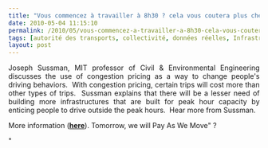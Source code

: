 ```yaml
---
title: "Vous commencez à travailler à 8h30 ? cela vous coutera plus cher"
date: 2010-05-04 11:15:10
permalink: /2010/05/vous-commencez-a-travailler-a-8h30-cela-vous-coutera-plus-cher.html
tags: [autorité des transports, collectivité, données réelles, Infrastructure, Pay as You Move]
layout: post
---
```


<p style="text-align: justify">Joseph Sussman, MIT professor of Civil & Environmental Engineering discusses the use of congestion pricing as a way to change people's driving behaviors.  With congestion pricing, certain trips will cost more than other types of trips.  Sussman explains that there will be a lesser need of building more infrastructures that are built for peak hour capacity by enticing people to drive outside the peak hours.  Hear more from Sussman.</p> <p style="text-align: justify">More information (<strong><a href="https://gabrielplassat.github.io/transportsdufutur/2010/03/metanote-tdf-2-le-marche-des-mobilites-20.html" target="_blank">here</a></strong>). Tomorrow, we will Pay As We Move" ?</p>"
